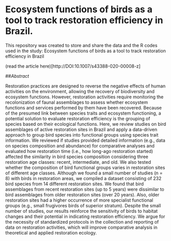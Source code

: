 # Ecosystem functions of birds as a tool to track restoration efficiency in Brazil.

This repository was created to store and share the data and the R codes used in the study: Ecosystem functions of birds as a tool to track restoration
efficiency in Brazil 

(read the article here)[http://DOI:10.1007/s43388-020-00008-z]


##*Abstract*

Restoration practices are designed to reverse the negative effects of human activities on the environment, allowing the recovery of biodiversity and ecosystem
functions. However, restoration activities require monitoring the recolonization of faunal assemblages to assess whether ecosystem functions and services performed by them have been recovered. Because of the presumed link between species traits and ecosystem functioning, a potential solution to evaluate
restoration efficiency is the grouping of species based on their ecological functions. Here, we review studies on bird assemblages of active restoration sites 
in Brazil and apply a data-driven approach to group bird species into functional groups using species trait information. We reviewed if studies provided 
detailed information (e.g., data on species composition and abundance) for comparative analyses and evaluated how restoration time (i.e., how long-ago 
restoration started) affected the similarity in bird species composition considering three restoration age classes: recent, intermediate, and old. We also
tested whether the composition of bird functional groups varies in restoration sites of different age classes. Although we found a small number of studies (n
= 8) with birds in restoration areas, we compiled a dataset consisting of 232 bird species from 14 different restoration sites. We found that bird assemblages
from recent restoration sites (up to 5 years) were dissimilar to bird assemblages from older restoration sites (over 20 years). Also, older restoration sites
had a higher occurrence of more specialist functional groups (e.g., small frugivores birds of superior stratum). Despite the small number of studies, our
results reinforce the sensitivity of birds to habitat changes and their potential in indicating restoration efficiency. We argue for the necessity of
standardized protocols in the collection and reporting of data on restoration activities, which will improve comparative analysis in theoretical and applied 
restoration ecology.
